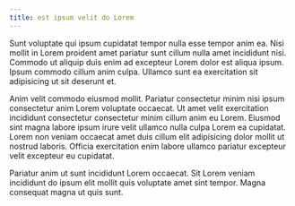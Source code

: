 ```yaml
---
title: est ipsum velit do Lorem
---
```


Sunt voluptate qui ipsum cupidatat tempor nulla esse tempor anim ea. Nisi mollit in Lorem proident amet pariatur sunt cillum nulla amet incididunt nisi. Commodo ut aliquip duis enim ad excepteur Lorem dolor est aliqua ipsum. Ipsum commodo cillum anim culpa. Ullamco sunt ea exercitation sit adipisicing ut sit deserunt et.

Anim velit commodo eiusmod mollit. Pariatur consectetur minim nisi ipsum consectetur anim Lorem voluptate occaecat. Ut amet velit exercitation incididunt consectetur consectetur minim cillum anim eu Lorem. Eiusmod sint magna labore ipsum irure velit ullamco nulla culpa Lorem ea cupidatat. Lorem non veniam occaecat amet duis cillum elit adipisicing dolor mollit ut nostrud laboris. Officia exercitation enim labore ullamco pariatur excepteur velit excepteur eu cupidatat.

Pariatur anim ut sunt incididunt Lorem occaecat. Sit Lorem veniam incididunt do ipsum elit mollit quis voluptate amet sint tempor. Magna consequat magna ut quis sunt.